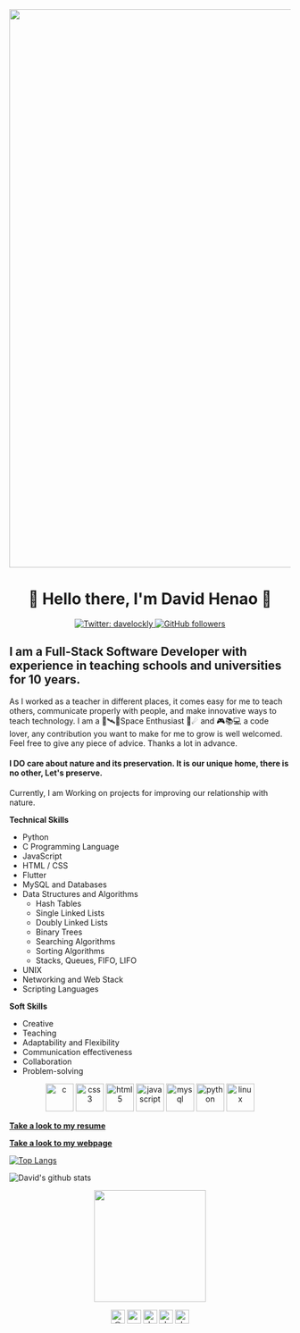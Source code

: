<img align="center" src='https://github.com/davehh1211/davehh1211/blob/master/Web 1920 – 1.png' width='1000"'>

<h1 align="center"> 🚀 Hello there, I'm David Henao  🚀</h1>



<p align="center">
  <a href="https://twitter.com/davelockly">
    <img alt="Twitter: davelockly" src="https://img.shields.io/twitter/follow/davelockly.svg?style=social" target="_blank" />
    <img alt="GitHub followers" src="https://img.shields.io/github/followers/davehh1211?label=Follow&style=social"/>  
  </a>
</p>

## I am a Full-Stack Software Developer with experience in teaching schools and universities for 10 years.
As I worked as a teacher in different places, it comes
easy for me to teach others, communicate properly with people, and make
innovative ways to teach technology. 
I am  a 🔭🛰🌌Space Enthusiast 🌠☄ and  🎮📚💻 a code lover, any contribution you want to make for me to grow is well welcomed. Feel free to give any piece of advice. Thanks a lot in advance. 
#### I DO care about nature and its preservation. It is our unique home, there is no other, Let's preserve.
Currently, I am Working on projects for improving our relationship with nature. 

**Technical Skills**
* Python
* C Programming Language
* JavaScript
* HTML / CSS
* Flutter
* MySQL and Databases
* Data Structures and Algorithms
  * Hash Tables
  * Single Linked Lists
  * Doubly Linked Lists
  * Binary Trees
  * Searching Algorithms
  * Sorting Algorithms
  * Stacks, Queues, FIFO, LIFO
* UNIX
* Networking and Web Stack
* Scripting Languages

**Soft Skills**
* Creative
* Teaching
* Adaptability and Flexibility
* Communication effectiveness
* Collaboration
* Problem-solving

<p align="center">
  <img src="https://devicons.github.io/devicon/devicon.git/icons/c/c-original.svg" alt="c" width="50" height="50"/>
  <img src="https://devicons.github.io/devicon/devicon.git/icons/css3/css3-original-wordmark.svg" alt="css3" width="50" height="50"/>
  <img src="https://devicons.github.io/devicon/devicon.git/icons/html5/html5-original-wordmark.svg" alt="html5" width="50" height="50"/>
  <img src="https://devicons.github.io/devicon/devicon.git/icons/javascript/javascript-original.svg" alt="javascript" width="50" height="50"/>
  <img src="https://devicons.github.io/devicon/devicon.git/icons/mysql/mysql-original-wordmark.svg" alt="mysql" width="50" height="50"/>
  <img src="https://devicons.github.io/devicon/devicon.git/icons/python/python-original-wordmark.svg" alt="python" width="50" height="50"/>
  <img src="https://devicons.github.io/devicon/devicon.git/icons/linux/linux-original.svg" alt="linux" width="50" height="50"/>
</p>

**[Take a look to my resume](https://github.com/davehh1211/david-henao.github.io/blob/main/David%20Henao%20Resume.pdf)**

**[Take a look to my webpage](https://davehh1211.github.io/david-henao.github.io/)**
 
[![Top Langs](https://github-readme-stats.vercel.app/api/top-langs/?username=davehh1211)](https://github.com/davehh1211/github-readme-stats)

![David's github stats](https://github-readme-stats.vercel.app/api?username=davehh1211&show_icons=true&theme=synthwave)


<p align="center"> <img src='https://media.giphy.com/media/YHjUiL0CBdybC/giphy-downsized.gif' width='200"'></p>

<!-- <img align='left' src='https://user-images.githubusercontent.com/5713670/87202985-820dcb80-c2b6-11ea-9f56-7ec461c497c3.gif' width='200"'> -->
<p align="center">
<a href="https://twitter.com/davelockly" target="blank"><img align="center" src="https://cdn.jsdelivr.net/npm/simple-icons@3.0.1/icons/twitter.svg" alt="@davelockly" height="25" width="25" /></a>
<a href="https://www.linkedin.com/in/oscar-david-henao-hidalgo-021b2b1a3/" target="blank"><img align="center" src="https://cdn.jsdelivr.net/npm/simple-icons@3.0.1/icons/linkedin.svg" alt="oscar-david-henao-hidalgo-021b2b1a3" height="25" width="25" /></a>
<a href="https://www.facebook.com/oscar.d.hidalgo" target="blank"><img align="center" src="https://cdn.jsdelivr.net/npm/simple-icons@3.0.1/icons/facebook.svg" alt="davehh1211" height="25" width="25" /></a>
<a href="https://medium.com/@davelockly" target="blank"><img align="center" src="https://cdn.jsdelivr.net/npm/simple-icons@3.0.1/icons/medium.svg" alt="davehh1211" height="25" width="25" /></a>
<a href="https://www.reddit.com/user/davehh1211" target="blank"><img align="center" src="https://cdn.jsdelivr.net/npm/simple-icons@3.0.1/icons/reddit.svg" alt="davehh1211" height="25" width="25" /></a>
  <!--<a href="https://davehh1211.github.io/david-henao.github.io/" target="blank"><img align="center" src="https://cdn.jsdelivr.net/npm/simple-icons@3.0.1/icons/web.svg" alt="davehh1211" height="25" width="25" /></a>-->
</p>
